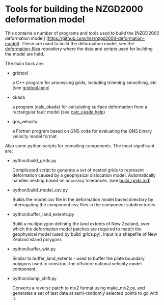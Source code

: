 Tools for building the NZGD2000 deformation model
=================================================

This contains a number of programs and tools used to build the 
[NZGD2000 deformation model] (https://github.com/linz/nzgd2000-deformation-model).  These are used to build the deformation model, see
the [deformation-files](https://github.com/linz/deformation-files) repository
where the data and scripts used for building the model are held.

The main tools are:

* gridtool

  a C++ program for processing grids, including trimming
  smoothing, etc (see [gridtool.help](https://github.com/linz/deformation-tools/blob/master/gridtool/gridtool.help))

* okada

  a program (calc_okada) for calculating surface deformation from a rectangular
  fault model (see [calc_okada.help](https://github.com/linz/deformation-tools/blob/master/okada/calc_okada.help))

* gns_velocity

  a Fortran program based on GNS code for evaluating the GNS binary velocity model format

Also some python scripts for compiling components.  The most significant are:

* python/build_grids.py

  Complicated script to generate a set of nested grids to represent deformation caused by
  a geophysical dislocation model.  Automatically handles nesting based on accuracy tolerances.
  (see [build_grids.md](https://github.com/linz/deformation-tools/blob/master/python/build_grids.md))

* python/build_model_csv.py

  Builds the model.csv file in the deformation model based directory by interrogating the component.csv
  files in the component subdirectories

* python/buffer_land_extents.py

  Build a multipolygon defining the land extents of New Zealand, over which the deformation
  model patches are required to match the geophysical model (used by build_grids.py).  Input is 
  a shapefile of New Zealand island polygons

* python/buffer_wkt.py

  Similar to buffer_land_extents - used to buffer the plate boundary polygons used to construct the
  offshore national velocity model component.

* python/dump_shift.py

  Converts a reverse patch to ntv2 format using make_ntv2.py, and generates a set of test data
  at semi-randomly selected points to go with it.


